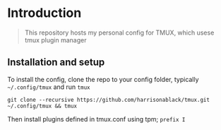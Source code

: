 # Introduction
> This repository hosts my personal config for TMUX, which usese tmux plugin manager

## Installation and setup
To install the config, clone the repo to your config folder, typically `~/.config/tmux` and run `tmux`
```
git clone --recursive https://github.com/harrisonablack/tmux.git ~/.config/tmux && tmux
```
Then install plugins defined in tmux.conf using tpm; `prefix I`

